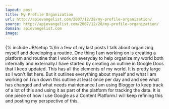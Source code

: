 ```yaml
---
layout: post
title: My Profile Organization
url: http://apievangelist.com/2007/12/28/my-profile-organization/
source: http://apievangelist.com/2007/12/28/my-profile-organization/
domain: apievangelist.com
image: 
---
```

{% include JB/setup %}In a few of my last posts I talk about organizing myself and developing a routine.  One thing I am working on is creating a platform and routine that I work on everyday to help organize my world both internally and externally.I have started by creating an outline in Google Docs that I keep updated.  This has all the elements of my world.  It is pretty large so I won't list here.  But it outlines everything about myself and what I am working on.I run down this outline at least once per day and and see what has changed and what needs maintenance.I am using Blogger to keep track of a lot of this and using it as part of the platform for tracking the data.  It is one piece of how I use Google as a Content Platform.I will keep refining this and posting my perspective of this.